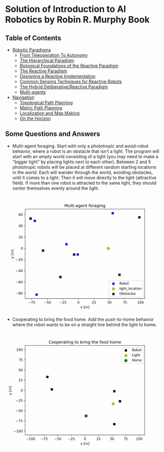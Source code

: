 # Solution of Introduction to AI Robotics by Robin R. Murphy Book

## Table of Contents

* [Robotic Paradigms](/1.Robotic_Paradigms/)
  * [From Teleoperation To Autonomy](/1.Robotic_Paradigms/a.From_Teleoperation_To_Autonomy/README.MD)
  * [The Hierarchical Paradigm](#)
  * [Biological Foundations of the Reactive Paradigm](#)
  * [The Reactive Paradigm](#)
  * [Designing a Reactive Implementation](#)
  * [Common Sensing Techniques for Reactive Robots](#)
  * [The Hybrid Deliberative/Reactive Paradigm](#)
  * [Multi-agents](#)
* [Navigation](#)
    * [Topological Path Planning](#)
    * [Metric Path Planning](#)
    * [Localization and Map Making](#)
    * [On the Horizon](#)

## Some Questions and Answers

* Multi-agent foraging. Start with only a phototropic and avoid-robot behavior, where a robot is an obstacle that isn’t a light. The program will start with an empty world consisting of a light (you may need to make a "bigger light" by placing lights next to each other). Between 2 and 5 phototropic robots will be placed at different random starting locations in the world. Each will wander through the world, avoiding obstacles, until it comes to a light. Then it will move directly to the light (attractive field). If more than one robot is attracted to the same light, they should center themselves evenly around the light. 

<p align="center">
    <img src="docs/image/ligh_move.gif" alt="drawing" width="500"/></p>

* Cooperating to bring the food home. Add the push-to-home behavior where the robot wants to be on a straight line behind the light to home.

<p align="center">
    <img src="docs/image/home_move.gif" alt="drawing" width="500"/></p>